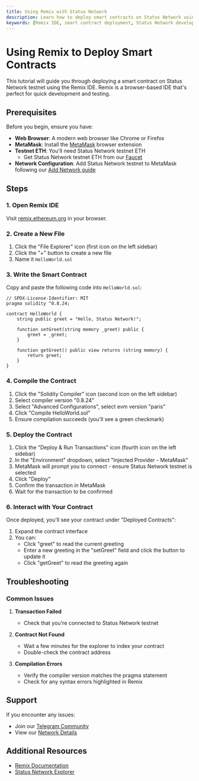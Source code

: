 ```yaml
---
title: Using Remix with Status Network
description: Learn how to deploy smart contracts on Status Network using Remix IDE. Beginner-friendly guide with step-by-step instructions for contract deployment and interaction.
keywords: [Remix IDE, smart contract deployment, Status Network development, blockchain tutorial, web3 development, solidity]
---
```


# Using Remix to Deploy Smart Contracts

This tutorial will guide you through deploying a smart contract on Status Network testnet using the Remix IDE. Remix is a browser-based IDE that's perfect for quick development and testing.

## Prerequisites

Before you begin, ensure you have:

- **Web Browser**: A modern web browser like Chrome or Firefox
- **MetaMask**: Install the [MetaMask](https://metamask.io) browser extension
- **Testnet ETH**: You'll need Status Network testnet ETH
  - Get Status Network testnet ETH from our [Faucet](/tools/testnet-faucets)
- **Network Configuration**: Add Status Network testnet to MetaMask following our [Add Network guide](/general-info/add-status-network)

## Steps

### 1. Open Remix IDE

Visit [remix.ethereum.org](https://remix.ethereum.org) in your browser.

### 2. Create a New File

1. Click the "File Explorer" icon (first icon on the left sidebar)
2. Click the "+" button to create a new file
3. Name it `HelloWorld.sol`

### 3. Write the Smart Contract

Copy and paste the following code into `HelloWorld.sol`:

```solidity
// SPDX-License-Identifier: MIT
pragma solidity ^0.8.24;

contract HelloWorld {
    string public greet = "Hello, Status Network!";

    function setGreet(string memory _greet) public {
        greet = _greet;
    }

    function getGreet() public view returns (string memory) {
        return greet;
    }
}
```

### 4. Compile the Contract

1. Click the "Solidity Compiler" icon (second icon on the left sidebar)
2. Select compiler version "0.8.24"
3. Select "Advanced Configurations", select evm version "paris"
4. Click "Compile HelloWorld.sol"
5. Ensure compilation succeeds (you'll see a green checkmark)

### 5. Deploy the Contract

1. Click the "Deploy & Run Transactions" icon (fourth icon on the left sidebar)
2. In the "Environment" dropdown, select "Injected Provider - MetaMask"
3. MetaMask will prompt you to connect - ensure Status Network testnet is selected
4. Click "Deploy"
5. Confirm the transaction in MetaMask
6. Wait for the transaction to be confirmed

### 6. Interact with Your Contract

Once deployed, you'll see your contract under "Deployed Contracts":

1. Expand the contract interface
2. You can:
   - Click "greet" to read the current greeting
   - Enter a new greeting in the "setGreet" field and click the button to update it
   - Click "getGreet" to read the greeting again

## Troubleshooting

### Common Issues

1. **Transaction Failed**
   - Check that you're connected to Status Network testnet

2. **Contract Not Found**
   - Wait a few minutes for the explorer to index your contract
   - Double-check the contract address

3. **Compilation Errors**
   - Verify the compiler version matches the pragma statement
   - Check for any syntax errors highlighted in Remix

## Support

If you encounter any issues:
- Join our [Telegram Community](https://t.me/statusl2)
- View our [Network Details](/general-info/network-details)

## Additional Resources

- [Remix Documentation](https://remix-ide.readthedocs.io/)
- [Status Network Explorer](https://sepoliascan.status.network)
